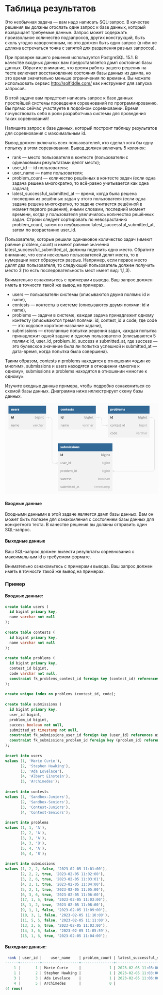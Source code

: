 # Таблица результатов

Это необычная задача — вам надо написать SQL-запрос. В качестве решения вы должны отослать один запрос к базе данных, который возвращает требуемые данные. Запрос может содержать произвольное количество подзапросов, других конструкций, быть сколь угодно навороченным, но это должен быть один запрос (в нём не должна встречаться точка с запятой для разделения разных запросов).

При проверке вашего решения используется PostgreSQL 15.1. В качестве входных данных вам предоставляется дамп состояния базы данных. Обратите внимание, что время работы вашего решения на тесте включает восстановление состояния базы данных из дампа, но это время значительно меньше ограничения по времени. Вы можете использовать сервис http://sqlfiddle.com/ как инструмент для запуска запросов.

В этой задаче вам предстоит написать запрос к базе данных простейшей системы проведения соревнований по программированию. Вы прямо сейчас участвуете в подобном соревновании. Время почувствовать себя в роли разработчика системы для проведения таких соревнований!

Напишите запрос к базе данных, который построит таблицу результатов для соревнования с максимальным id.

Вывод должен включать всех пользователей, кто сделал хотя бы одну попытку в этом соревновании. Вывод должен включать 5 колонок:

* rank — место пользователя в контесте (пользователи с одинаковыми результатами делят место);
* user_id — id пользователя;
* user_name — name пользователя;
* problem_count — количество решённых в контесте задач (если одна задача решена многократно, то всё-равно учитывается как одна задача);
* latest_successful_submitted_at — время, когда была решена последняя из решённых задач у этого пользователя (если одна задача решена многократно, то задача считается решённой в момент первого решения), иными словами, последний момент времени, когда у пользователя увеличилось количество решённых задач.
Строки следует сортировать по невозрастанию problem_count, затем по неубыванию latest_successful_submitted_at, затем по возрастанию user_id.

Пользователи, которые решили одинаковое количество задач (имеют равные problem_count) и имеют равные значения latest_successful_submitted_at, должны поделить одно место. Обратите внимание, что если несколько пользователей делят места, то в нумерации мест образуется разрыв. Например, если первое место делят два пользователя, то следующий пользователь должен получить место 3 (то есть последовательность мест имеет вид: 1,1,3).

Внимательно ознакомьтесь с примерами вывода. Ваш запрос должен иметь в точности такой же вывод на примерах.

* users — пользователи системы (описываются двумя полями: id и name),
* contests — контесты в системе (описываются двумя полями: id и name),
* problems — задачи в системе, каждая задача принадлежит одному контесту (описываются тремя полями: id, contest_id и code, где code — это кодовое короткое название задачи),
* submissions — отосланные попытки решения задач, каждая попытка принадлежит одной задаче и одному пользователю (описываются 5 полями: id, user_id, problem_id, success и submitted_at, где success — это булевское значение была ли попытка успешной и submitted_at — дата-время, когда попытка была совершена). 

Таким образом, contests и problems находятся в отношении «один ко многим», submissions и users находятся в отношении «многие к одному», submissions и problems находятся в отношении «многие к одному».

Изучите входные данные примера, чтобы подробно ознакомиться со схемой базы данных. Диаграмма ниже иллюстрирует схему базы данных.

![img.png](img.png)

#### Входные данные
Входными данными в этой задаче является дамп базы данных. Вам он может быть полезен для ознакомления с состоянием базы данных для конкретного теста. В качестве решения вы должны отправить один SQL-запрос.

#### Выходные данные
Ваш SQL-запрос должен вывести результаты соревнования с максимальным id в требуемом формате.

Внимательно ознакомьтесь с примерами вывода. Ваш запрос должен иметь в точности такой же вывод на примерах.

### Пример
#### Входные данные:
```sql
create table users (
  id bigint primary key,
  name varchar not null
);

create table contests (
  id bigint primary key,
  name varchar not null
);

create table problems (
  id bigint primary key,
  contest_id bigint,
  code varchar not null,
  constraint fk_problems_contest_id foreign key (contest_id) references contests (id)
);

create unique index on problems (contest_id, code);

create table submissions (
  id bigint primary key,
  user_id bigint,
  problem_id bigint,
  success boolean not null,
  submitted_at timestamp not null,
  constraint fk_submissions_user_id foreign key (user_id) references users (id),
  constraint fk_submissions_problem_id foreign key (problem_id) references problems (id)
);

insert into users
values (1, 'Marie Curie'),
       (2, 'Stephen Hawking'),
       (3, 'Ada Lovelace'),
       (4, 'Albert Einstein'),
       (5, 'Archimedes');

insert into contests
values (1, 'Sandbox-Juniors'),
       (2, 'Sandbox-Seniors'),
       (3, 'Contest-Juniors'),
       (4, 'Contest-Seniors');

insert into problems
values (1, 1, 'A'),
       (2, 2, 'A'),
       (3, 3, 'A'),
       (4, 3, 'B'),
       (5, 4, 'A'),
       (6, 4, 'B');

insert into submissions
values (1, 2, 2, false, '2023-02-05 11:01:00'),
       (2, 2, 2, true, '2023-02-05 11:02:00'),
       (3, 2, 6, true, '2023-02-05 11:03:01'),
       (4, 2, 1, true, '2023-02-05 11:04:00'),
       (5, 2, 1, true, '2023-02-05 11:05:00'),
       (6, 3, 6, true, '2023-02-05 11:06:00'),
       (17, 1, 6, true, '2023-02-05 11:03:00'),
       (8, 1, 2, true, '2023-02-05 11:08:00'),
       (9, 1, 1, false, '2023-02-05 11:09:00'),
       (10, 3, 1, false, '2023-02-05 11:10:00'),
       (11, 5, 5, false, '2023-02-05 11:11:00'),
       (13, 2, 6, true, '2023-02-05 11:03:00'),
       (14, 3, 6, false, '2023-02-05 11:05:59'),
       (15, 1, 6, true, '2023-02-05 11:04:00');
```

#### Выходные данные:
```sql
 rank | user_id |    user_name    | problem_count | latest_successful_submitted_at
------+---------+-----------------+---------------+--------------------------------
    1 |       1 | Marie Curie     |             1 | 2023-02-05 11:03:00
    1 |       2 | Stephen Hawking |             1 | 2023-02-05 11:03:00
    3 |       3 | Ada Lovelace    |             1 | 2023-02-05 11:06:00
    4 |       5 | Archimedes      |             0 |
(4 rows)
```